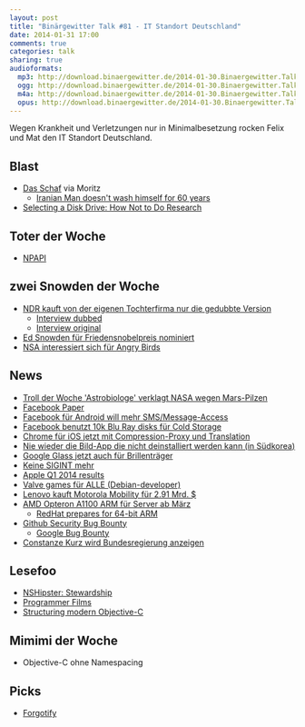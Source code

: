 ```yaml
---
layout: post
title: "Binärgewitter Talk #81 - IT Standort Deutschland"
date: 2014-01-31 17:00
comments: true
categories: talk
sharing: true
audioformats:
  mp3: http://download.binaergewitter.de/2014-01-30.Binaergewitter.Talk.81.mp3
  ogg: http://download.binaergewitter.de/2014-01-30.Binaergewitter.Talk.81.ogg
  m4a: http://download.binaergewitter.de/2014-01-30.Binaergewitter.Talk.81.m4a
  opus: http://download.binaergewitter.de/2014-01-30.Binaergewitter.Talk.81.opus
---
```

Wegen Krankheit und Verletzungen nur in Minimalbesetzung rocken Felix und Mat den IT Standort Deutschland.

## Blast
- [Das Schaf](http://imgur.com/gallery/6JrlOnL) via Moritz
   * [Iranian Man doesn't wash himself for 60 years](http://www.dailymail.co.uk/news/article-2539704/The-worlds-ineligible-bachelor-Iranian-wash-60-years-smokes-animal-faeces-whip-mean-decomposed-porcupine.html)
- [Selecting a Disk Drive: How Not to Do Research](http://www.enterprisestorageforum.com/storage-hardware/selecting-a-disk-drive-how-not-to-do-research-1.html)

## Toter der Woche
- [NPAPI](http://www.heise.de/newsticker/meldung/Chromium-will-unter-Linux-auf-NPAPI-verzichten-2080664.html)

## zwei Snowden der Woche
- [NDR kauft von der eigenen Tochterfirma nur die gedubbte Version](http://www.spiegel.de/kultur/tv/ndr-veroeffentlicht-snowden-interview-mit-originalton-a-945822.html)
    * [Interview dubbed](http://www.ndr.de/ratgeber/netzwelt/snowden263.html)
    * [Interview original](http://www.ndr.de/ratgeber/netzwelt/snowden271.html)
- [Ed Snowden für Friedensnobelpreis nominiert](http://www.heise.de/newsticker/meldung/Edward-Snowden-fuer-den-Friedensnobelpreis-nominiert-2100693.html)
- [NSA interessiert sich für Angry Birds](http://www.zeit.de/digital/datenschutz/2014-01/nsa-gchq-smartphone-apps-angry-birds)

## News
- [Troll der Woche 'Astrobiologe' verklagt NASA wegen Mars-Pilzen](http://arstechnica.com/science/2014/01/unconvinced-that-jelly-donut-sized-mars-rock-was-just-a-rock-man-sues-nasa/)
- [Facebook Paper](http://www.heise.de/newsticker/meldung/Facebook-startet-Newsreader-Paper-fuer-iOS-2101845.html)
- [Facebook für Android will mehr SMS/Message-Access](http://tony.calileo.com/fb/)
- [Facebook benutzt 10k Blu Ray disks für Cold Storage](http://www.itworld.com/data-center/402306/facebook-puts-10000-blu-ray-discs-low-power-storage-system)
- [Chrome für iOS jetzt mit Compression-Proxy und Translation](http://techcrunch.com/2014/01/27/google-updates-chrome-for-ios-with-built-in-data-compression-new-tab-page-and-translation-support/)
- [Nie wieder die Bild-App die nicht deinstalliert werden kann (in Südkorea)](http://arstechnica.com/tech-policy/2014/01/south-korea-bans-unremovable-mobile-bloatware/)
- [Google Glass jetzt auch für Brillenträger](http://arstechnica.com/gadgets/2014/01/google-glass-finally-works-with-prescription-glasses-costs-225-extra/)
- [Keine SIGINT mehr](http://sigint.ccc.de/)
- [Apple Q1 2014 results](http://www.apple.com/pr/library/2014/01/27Apple-Reports-First-Quarter-Results.html)
- [Valve games für ALLE (Debian-developer)](https://lists.debian.org/debian-devel-announce/2014/01/msg00006.html)
- [Lenovo kauft Motorola Mobility für 2.91 Mrd. $](http://techcrunch.com/2014/01/29/lenovo-to-buy-motorola-mobility-from-google/)
- [AMD Opteron A1100 ARM für Server ab März](http://arstechnica.com/information-technology/2014/01/amd-reveals-its-first-arm-processor-8-core-opteron-a1100/)
  * [RedHat prepares for 64-bit ARM](http://www.pcworld.com/article/2062220/usenix-red-hat-prepares-for-64bit-arm-servers.html)
- [Github Security Bug Bounty](https://github.com/blog/1770-github-security-bug-bounty)
   * [Google Bug Bounty](https://www.google.com/about/appsecurity/reward-program/)
- [Constanze Kurz wird Bundesregierung anzeigen](http://www.faz.net/aktuell/feuilleton/medien/einsatz-von-nsa-programmen-constanze-kurz-will-bundesregierung-anzeigen-12775225.html)


## Lesefoo

- [NSHipster: Stewardship](http://nshipster.com/stewardship/)
- [Programmer Films](https://gist.github.com/orls/8596094)
- [Structuring modern Objective-C](http://ashfurrow.com/blog/structuring-modern-objective-c)

## Mimimi der Woche
- Objective-C ohne Namespacing

## Picks
- [Forgotify](http://techcrunch.com/2014/01/30/forgotify-only-plays-spotify-songs-that-no-one-has-ever-played-before/)
